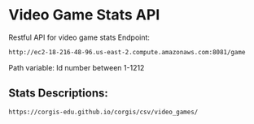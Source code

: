 # Video Game Stats API
 Restful API for video game stats
Endpoint:
```bash
http://ec2-18-216-48-96.us-east-2.compute.amazonaws.com:8081/game
```
Path variable: Id number between 1-1212

## Stats Descriptions:
```bash
https://corgis-edu.github.io/corgis/csv/video_games/
```

